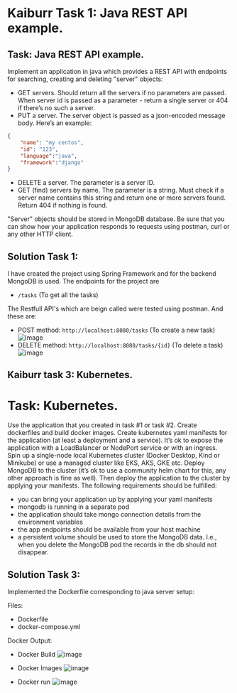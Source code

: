 # Kaiburr Task 1: Java REST API example.

## Task: Java REST API example.

Implement an application in java which provides a REST API with endpoints for searching, creating and deleting "server" objects:
- GET servers. Should return all the servers if no parameters are passed. When server id is passed as a parameter - return a single server or 404 if there’s no such a server.
- PUT a server. The server object is passed as a json-encoded message body. Here’s an example:
```json
{
    "name": "my centos",
    "id": "123",
    "language":"java",
    "framework":"django"
}
```
- DELETE a server. The parameter is a server ID.
- GET (find) servers by name. The parameter is a string. Must check if a server name contains this string and return one or more servers found. Return 404 if nothing is found.

"Server" objects should be stored in MongoDB database. Be sure that you can show how your application responds to requests using postman, curl or any other HTTP client.

## Solution Task 1:

I have created the project using Spring Framework and for the backend MongoDB is used. The endpoints for the project are

- `/tasks` (To get all the tasks) 

The Restfull API's which are beign called were tested using postman. And these are:

- POST method: `http://localhost:8080/tasks` (To create a new task)
![image](https://user-images.githubusercontent.com/64153988/235243700-39ea249d-5f42-4b71-a297-8bdbe4fb4ce3.png)
- DELETE method: `http://localhost:8080/tasks/{id}` (To delete a task)
![image](https://user-images.githubusercontent.com/64153988/235244209-f45eb0d8-e1ba-4e30-8761-92e69c0a03a3.png)

## Kaiburr task 3: Kubernetes.

# Task: Kubernetes.

Use the application that you created in task #1 or task #2. Create dockerfiles and build docker images. Create kubernetes yaml manifests for the application (at least a deployment and a service). It’s ok to expose the application with a LoadBalancer or NodePort service or with an ingress. Spin up a single-node local Kubernetes cluster (Docker Desktop, Kind or Minikube) or use a managed cluster like EKS, AKS, GKE etc. Deploy MongoDB to the cluster (it’s ok to use a community helm chart for this, any other approach is fine as well). Then deploy the application to the cluster by applying your manifests. The following requirements should be fulfilled:
- you can bring your application up by applying your yaml manifests
- mongodb is running in a separate pod
- the application should take mongo connection details from the environment variables
- the app endpoints should be available from your host machine
- a persistent volume should be used to store the MongoDB data. I.e., when you delete the MongoDB pod the records in the db should not disappear.

## Solution Task 3:

Implemented the Dockerfile corresponding to java server setup:

Files:
 - Dockerfile
 - docker-compose.yml

Docker Output:
- Docker Build
![image](https://user-images.githubusercontent.com/64153988/235297013-8a8cb655-5f85-4860-b91f-0d5ff2c79601.png)

- Docker Images
![image](https://user-images.githubusercontent.com/64153988/235297178-587b74b7-b4bb-4c32-8a3e-5efc8b4e5857.png)

- Docker run
![image](https://user-images.githubusercontent.com/64153988/235297534-386b0aae-9054-4a9d-9b32-dbc2ff74b881.png)
